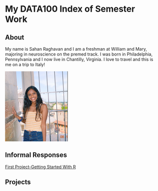 # My DATA100 Index of Semester Work

## About

My name is Sahan Raghavan and I am a freshman at William and Mary, majoring in neuroscience on the premed track. I was born in Philadelphia, Pennsylvania and I now live in Chantilly, Virginia. I love to travel and this is me on a trip to Italy!

![](Picofself.png)

## Informal Responses

[First Project-Getting Started With R](https://sahan-r.github.io/data100/GettingStartedWithR.html)

## Projects
